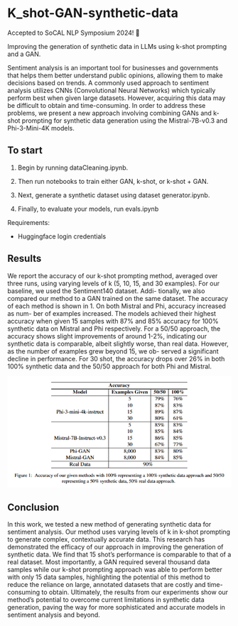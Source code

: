 # K_shot-GAN-synthetic-data

Accepted to SoCAL NLP Symposium 2024! 🎉

Improving the generation of synthetic data in LLMs using k-shot prompting and a GAN.

Sentiment analysis is an important tool for businesses and governments that helps them better understand public opinions, allowing them to make decisions based on trends. A commonly used approach to sentiment analysis utilizes CNNs (Convolutional Neural Networks) which typically perform best when given large datasets. However, acquiring this data may be difficult to obtain and time-consuming. In order to address these problems, we present a new approach involving combining GANs and k-shot prompting for synthetic data generation using the Mistral-7B-v0.3 and Phi-3-Mini-4K models. 

## To start

1. Begin by running dataCleaning.ipynb.

2. Then run notebooks to train either GAN, k-shot, or k-shot + GAN. 

3. Next, generate a synthetic dataset using dataset generator.ipynb. 

4. Finally, to evaluate your models, run evals.ipynb

Requirements:
- Huggingface login credentials

## Results

We report the accuracy of our k-shot prompting
method, averaged over three runs, using varying
levels of k (5, 10, 15, and 30 examples). For our
baseline, we used the Sentiment140 dataset. Addi-
tionally, we also compared our method to a GAN
trained on the same dataset.
The accuracy of each method is shown in 1. On
both Mistral and Phi, accuracy increased as num-
ber of examples increased. The models achieved
their highest accuracy when given 15 samples with
87% and 85% accuracy for 100% synthetic data on
Mistral and Phi respectively. For a 50/50 approach,
the accuracy shows slight improvements of around
1-2%, indicating our synthetic data is comparable,
albeit slightly worse, than real data. However, as
the number of examples grew beyond 15, we ob-
served a significant decline in performance. For 30
shot, the accuracy drops over 26% in both 100%
synthetic data and the 50/50 approach for both Phi
and Mistral.

![accuracy table](images/accuracyTable.png)

## Conclusion

In this work, we tested a new method of generating synthetic data for sentiment analysis. Our
method uses varying levels of k in k-shot prompting to generate complex, contextually accurate data. 
This research has demonstrated the efficacy of our approach in improving
the generation of synthetic data. We find that 15
shot’s performance is comparable to that of a real
dataset. Most importantly, a GAN required several
thousand data samples while our k-shot prompting approach was able to perform better with only
15 data samples, highlighting the potential of this
method to reduce the reliance on large, annotated
datasets that are costly and time-consuming to obtain. Ultimately, the results from our experiments
show our method’s potential to overcome current
limitations in synthetic data generation, paving the
way for more sophisticated and accurate models in
sentiment analysis and beyond.
